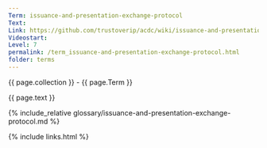 ```yaml
---
Term: issuance-and-presentation-exchange-protocol
Text: 
Link: https://github.com/trustoverip/acdc/wiki/issuance-and-presentation-exchange-protocol.md
Videostart: 
Level: 7
permalink: /term_issuance-and-presentation-exchange-protocol.html
folder: terms
---
```


{{ page.collection }} - {{ page.Term }}

   {{ page.text }}

{% include_relative glossary/issuance-and-presentation-exchange-protocol.md %}

 {% include links.html %} 
